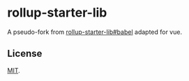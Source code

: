 # rollup-starter-lib
A pseudo-fork from [rollup-starter-lib#babel](https://github.com/rollup/rollup-starter-lib/tree/babel) adapted for vue.

## License
[MIT](LICENSE).
